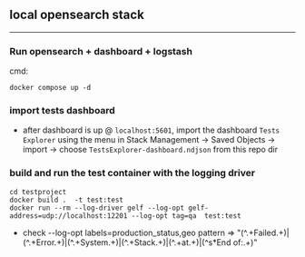 ## local opensearch stack
----
### Run opensearch + dashboard + logstash
cmd:
```
docker compose up -d
```
### import tests dashboard

* after dashboard is up @ `localhost:5601`, import the dashboard  `Tests Explorer`  using the menu in Stack Management -> Saved Objects -> import -> choose `TestsExplorer-dashboard.ndjson` from this repo dir

###

### build and  run the test container with the logging driver
```
cd testproject
docker build .  -t test:test
docker run --rm --log-driver gelf --log-opt gelf-address=udp://localhost:12201 --log-opt tag=qa  test:test
```
* check --log-opt labels=production_status,geo
pattern => "(^.+Failed.+)|(^.+Error.+)|(^.+System.+)|(^.+Stack.+)|(^.+at.+)|(^s*End of:.+)"